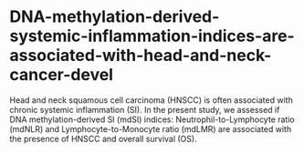 # DNA-methylation-derived-systemic-inflammation-indices-are-associated-with-head-and-neck-cancer-devel
Head and neck squamous cell carcinoma (HNSCC) is often associated with chronic systemic inflammation (SI). In the present study, we assessed if DNA methylation-derived SI (mdSI) indices: Neutrophil-to-Lymphocyte ratio (mdNLR) and Lymphocyte-to-Monocyte ratio (mdLMR) are associated with the presence of HNSCC and overall survival (OS).
